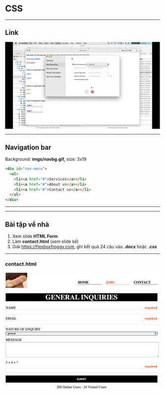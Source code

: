 # CSS

---

## Link

![](1-link.gif)

---

## Navigation bar

Background: **imgs/navbg.gif,** size: 3x19

```html
<div id="nav-menu">
  <ul>
    <li><a href="#">Services</a></li>
    <li><a href="#">About us</a></li>
    <li><a href="#">Contact us</a></li>
  </ul>
</div>
```

---

<!-- .slide: data-background-image="2-nav.gif" -->

---

## Bài tập về nhà

1. Xem slide **HTML Form**
2. Làm **contact.html** (xem slide kế)
3. Giải https://flexboxfroggy.com, ghi kết quả 24 câu vào **.docx** hoặc **.css**

---

### contact.html

![](contact-screen.png "contact") <!-- .element: style="width: 75%" -->